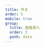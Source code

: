 ```yaml
---
title: 开关
order: 5
mobile: true
group:
  title: 数据录入
  order: 3
  path: data
---
```


<code src="../demo/Switch.jsx"></code>
<API src="../src/Switch.tsx"></API>
